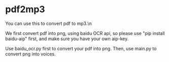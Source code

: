 # pdf2mp3

You can use this to convert pdf to mp3.\n

We first convert pdf into png, using baidu OCR api, so please use "pip install baidu-aip" first, and make sure you have your own aip-key.

Use baidu_ocr.py first to convert your pdf into png. Then, use main.py to convert png into voices.
